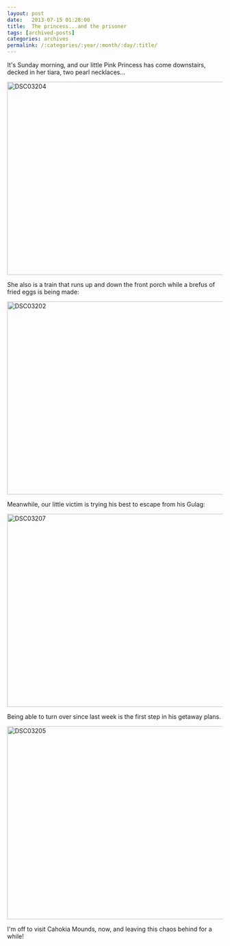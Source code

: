 ```yaml
---
layout: post
date:	2013-07-15 01:28:00
title:  The princess...and the prisoner
tags: [archived-posts]
categories: archives
permalink: /:categories/:year/:month/:day/:title/
---
```

It's Sunday morning, and our little Pink Princess has come downstairs, decked in her tiara, two pearl necklaces...

<a href="http://www.flickr.com/photos/86494503@N00/9282587031/" title="DSC03204 by mohandep, on Flickr"><img src="http://farm4.staticflickr.com/3833/9282587031_9c222c13d1_c.jpg" width="800" height="450" alt="DSC03204"></a>

She also is a train that runs up and down the front porch while a brefus of fried eggs is being made:

<a href="http://www.flickr.com/photos/86494503@N00/9282587329/" title="DSC03202 by mohandep, on Flickr"><img src="http://farm6.staticflickr.com/5457/9282587329_36669e2378_c.jpg" width="800" height="450" alt="DSC03202"></a>


Meanwhile, our little victim is trying his best to escape from his Gulag:

<a href="http://www.flickr.com/photos/86494503@N00/9282587929/" title="DSC03207 by mohandep, on Flickr"><img src="http://farm6.staticflickr.com/5476/9282587929_a583905a05_c.jpg" width="800" height="450" alt="DSC03207"></a>


Being able to turn over since last week is the first step in his getaway plans.

<a href="http://www.flickr.com/photos/86494503@N00/9285367902/" title="DSC03205 by mohandep, on Flickr"><img src="http://farm8.staticflickr.com/7384/9285367902_3fcb4ea9f9_c.jpg" width="800" height="450" alt="DSC03205"></a>

I'm off to visit Cahokia Mounds, now, and leaving this chaos behind for a while!
